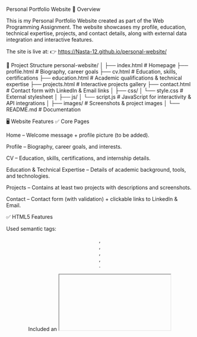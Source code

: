 Personal Portfolio Website
📌 Overview

This is my Personal Portfolio Website created as part of the Web Programming Assignment.
The website showcases my profile, education, technical expertise, projects, and contact details, along with external data integration and interactive features.

The site is live at:
👉 https://Nasta-12.github.io/personal-website/

📂 Project Structure
personal-website/
│
├── index.html            # Homepage
├── profile.html          # Biography, career goals
├── cv.html               # Education, skills, certifications
├── education.html        # Academic qualifications & technical expertise
├── projects.html         # Interactive projects gallery
├── contact.html          # Contact form with LinkedIn & Email links
│
├── css/
│   └── style.css         # External stylesheet
│
├── js/
│   └── script.js         # JavaScript for interactivity & API integrations
│
├── images/               # Screenshots & project images
│
└── README.md             # Documentation

🖥️ Website Features
✅ Core Pages

Home – Welcome message + profile picture (to be added).

Profile – Biography, career goals, and interests.

CV – Education, skills, certifications, and internship details.

Education & Technical Expertise – Details of academic background, tools, and technologies.

Projects – Contains at least two projects with descriptions and screenshots.

Contact – Contact form (with validation) + clickable links to LinkedIn & Email.

✅ HTML5 Features

Used semantic tags: <header>, <nav>, <section>, <article>, <footer>.

Included an <iframe> to embed Google Maps (live location).

✅ CSS Styling

Fully responsive layout (mobile + desktop).

Styled navigation bar, headers, and sections for consistency.

External style.css ensures maintainability.

✅ JavaScript Interactivity

Form Validation → Ensures all fields are filled before submitting.

Dynamic Greeting → Displays greeting message based on the time of day.

jQuery Projects Gallery → Clicking a project thumbnail updates the main display with project details dynamically.

🌍 External Data Integration
1. Dev.to RSS Feed

Articles are fetched using the Dev.to API (no API key required).

Displays the 5 most recent articles with clickable links in the “My Articles” section.

Implemented using JavaScript fetch().

2. Interactive Projects Gallery (jQuery)

jQuery is used to select and update DOM elements.

Clicking a project thumbnail updates the main display area with the title, description, and screenshot.

3. Live Weather Information (Open-Meteo API)

Integrated the Open-Meteo API (no API key needed).

Features:

Input box for entering a city name.

On clicking “Get Weather”, data is fetched and displayed:

City name

Current temperature (°C)

Weather description

Weather icon

Errors are handled (e.g., invalid city).

4. Live Location Map (OpenStreetMap)

Embedded a map using <iframe> that shows the user’s city.

Integrated with geolocation so the user can view their current location dynamically.

📑 Deployment

The website is hosted on GitHub Pages.

Repository: https://github.com/Nasta-12/personal-website

Live Site: https://Nasta-12.github.io/personal-website/

🚀 How to Run Locally

Clone the repository:

git clone https://github.com/Nasta-12/personal-website.git


Open the project folder:

cd personal-website


Open index.html in your browser.

✨ Key Learnings

Using HTML5 semantic elements for structured design.

Applying CSS3 for responsive, mobile-first styling.

Implementing JavaScript fetch() to integrate live data (weather & RSS feeds).

Using jQuery for dynamic DOM updates and interactive UI.

Deploying a static website using GitHub Pages.

📧 Contact

Name: Nandana Stalin

Email: nandanastalin@gmail.com

LinkedIn: https://www.linkedin.com/in/nandana-stalin-970834284
